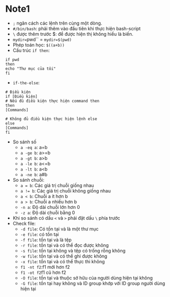 # Note1
* `;` ngăn cách các lệnh trên cùng một dòng.
* `#/bin/bash`: phải thêm vào đầu tiên khi thực hiện bash-script
* `\` được thêm trước $: để được hiện thị không hiểu là biến.
* `mydir=`pwd`` = `mydir=$(pwd)`
* Phép toán học: `$((a+b))`
* Cấu trúc `if then`:
```
if pwd
then
echo "Thư mục của tôi"
fi
```
* `if-the-else`:
```
# Điều kiện
if [Điều kiện]
# Nếu đủ điều kiện thực hiện command then
then
[Commands]

# Không đủ điều kiện thực hiện lệnh else
else
[Commands]
fi
```
* So sánh số
    * `a -eq a`: a=b
    * `a -ge b`: a>=b
    * `a -gt b`: a>b
    * `a -le b`: a<=b
    * `a -lt b`: a<b
    * `a -ne b`: a#b
* So sánh chuỗi:
    * `a = b`: Các giá trị chuỗi giống nhau
    * `a != b`: Các giá trị chuỗi không giống nhau
    * `a < b`: Chuỗi a ít hơn b
    * `a > b`: Chuỗi a nhiều hơn b
    * `-n a`: Độ dài chuỗi lớn hơn 0
    * `-z a`: Độ dài chuỗi bằng 0
* Khi so sánh có dấu `<` và `>` phải đặt dấu `\` phía trước
* Check file:
    * `-d file`: Có tồn tại và là một thư mục
    * `-e file`: có tồn tại
    * `-f file`: tồn tại và là tệp
    * `-r file`: tồn tại và có thể đọc được không
    * `-s file`: tồn tại không và tệp có trống rỗng không
    * `-w file`: tồn tại và có thể ghi được không
    * `-x file`: tồn tại và có thể thực thi không
    * `f1 -nt f2`:f1 mới hơn f2
    * `f1 -ot f2`f1 cũ hơn f2
    * `-O file`: tồn tại và thuộc sở hữu của người dùng hiện tại không
    * `-G file`: tồn tại hay không và ID group khớp với ID group người dùng hiện tại
